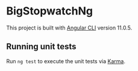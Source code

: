# BigStopwatchNg

This project is built with [Angular CLI](https://github.com/angular/angular-cli) version 11.0.5.


## Running unit tests

Run `ng test` to execute the unit tests via [Karma](https://karma-runner.github.io).
